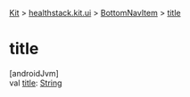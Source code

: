 
[Kit](../../../kit.html) > [healthstack.kit.ui](../index.html) > [BottomNavItem](index.html) > [title](title.html)



# title



[androidJvm]\
val [title](title.html): [String](https://kotlinlang.org/api/latest/jvm/stdlib/kotlin/-string/index.html)




